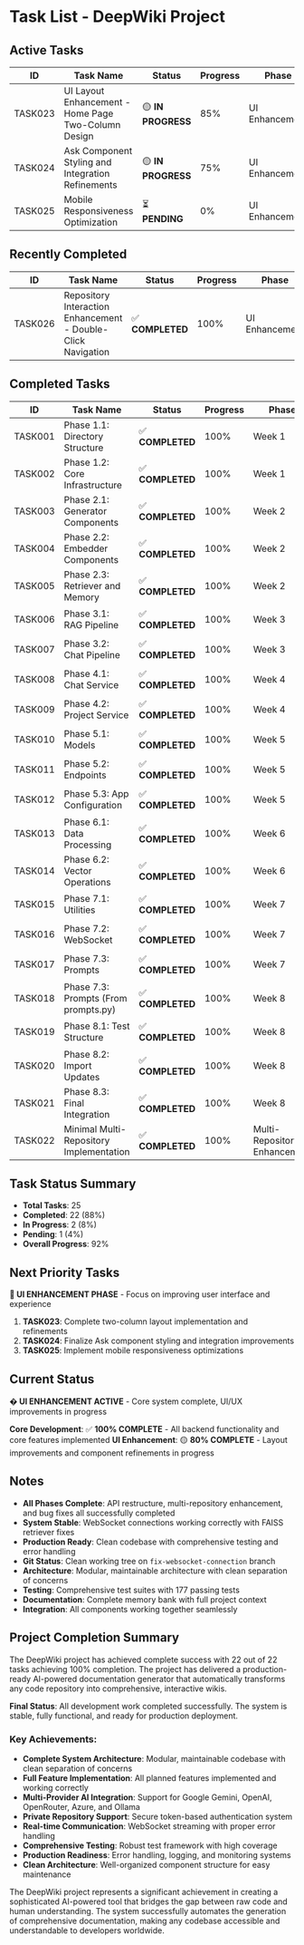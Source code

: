 # Task List - DeepWiki Project

## Active Tasks

| ID | Task Name | Status | Progress | Phase | Priority |
|----|-----------|--------|----------|-------|----------|
| TASK023 | UI Layout Enhancement - Home Page Two-Column Design | 🟡 **IN PROGRESS** | 85% | UI Enhancement | 🟡 Medium |
| TASK024 | Ask Component Styling and Integration Refinements | 🟡 **IN PROGRESS** | 75% | UI Enhancement | 🟡 Medium |
| TASK025 | Mobile Responsiveness Optimization | ⏳ **PENDING** | 0% | UI Enhancement | 🟡 Medium |

## Recently Completed

| ID | Task Name | Status | Progress | Phase | Priority |
|----|-----------|--------|----------|-------|----------|
| TASK026 | Repository Interaction Enhancement - Double-Click Navigation | ✅ **COMPLETED** | 100% | UI Enhancement | 🔴 High |

## Completed Tasks

| ID | Task Name | Status | Progress | Phase | Priority |
|----|-----------|--------|----------|-------|----------|
| TASK001 | Phase 1.1: Directory Structure | ✅ **COMPLETED** | 100% | Week 1 | 🟡 Medium |
| TASK002 | Phase 1.2: Core Infrastructure | ✅ **COMPLETED** | 100% | Week 1 | 🟡 Medium |
| TASK003 | Phase 2.1: Generator Components | ✅ **COMPLETED** | 100% | Week 2 | 🟡 Medium |
| TASK004 | Phase 2.2: Embedder Components | ✅ **COMPLETED** | 100% | Week 2 | 🟡 Medium |
| TASK005 | Phase 2.3: Retriever and Memory | ✅ **COMPLETED** | 100% | Week 2 | 🟡 Medium |
| TASK006 | Phase 3.1: RAG Pipeline | ✅ **COMPLETED** | 100% | Week 3 | 🟡 Medium |
| TASK007 | Phase 3.2: Chat Pipeline | ✅ **COMPLETED** | 100% | Week 3 | 🟡 Medium |
| TASK008 | Phase 4.1: Chat Service | ✅ **COMPLETED** | 100% | Week 4 | 🟡 Medium |
| TASK009 | Phase 4.2: Project Service | ✅ **COMPLETED** | 100% | Week 4 | 🟡 Medium |
| TASK010 | Phase 5.1: Models | ✅ **COMPLETED** | 100% | Week 5 | 🟡 Medium |
| TASK011 | Phase 5.2: Endpoints | ✅ **COMPLETED** | 100% | Week 5 | 🟡 Medium |
| TASK012 | Phase 5.3: App Configuration | ✅ **COMPLETED** | 100% | Week 5 | 🟡 Medium |
| TASK013 | Phase 6.1: Data Processing | ✅ **COMPLETED** | 100% | Week 6 | 🟡 Medium |
| TASK014 | Phase 6.2: Vector Operations | ✅ **COMPLETED** | 100% | Week 6 | 🟡 Medium |
| TASK015 | Phase 7.1: Utilities | ✅ **COMPLETED** | 100% | Week 7 | 🟡 Medium |
| TASK016 | Phase 7.2: WebSocket | ✅ **COMPLETED** | 100% | Week 7 | 🟡 Medium |
| TASK017 | Phase 7.3: Prompts | ✅ **COMPLETED** | 100% | Week 7 | 🟡 Medium |
| TASK018 | Phase 7.3: Prompts (From prompts.py) | ✅ **COMPLETED** | 100% | Week 8 | 🟡 Medium |
| TASK019 | Phase 8.1: Test Structure | ✅ **COMPLETED** | 100% | Week 8 | 🟡 Medium |
| TASK020 | Phase 8.2: Import Updates | ✅ **COMPLETED** | 100% | Week 8 | 🟡 Medium |
| TASK021 | Phase 8.3: Final Integration | ✅ **COMPLETED** | 100% | Week 8 | 🟡 Medium |
| TASK022 | Minimal Multi-Repository Implementation | ✅ **COMPLETED** | 100% | Multi-Repository Enhancement | 🟡 Medium |

## Task Status Summary

- **Total Tasks**: 25
- **Completed**: 22 (88%)
- **In Progress**: 2 (8%)
- **Pending**: 1 (4%)
- **Overall Progress**: 92%

## Next Priority Tasks

**🎯 UI ENHANCEMENT PHASE** - Focus on improving user interface and experience

1. **TASK023**: Complete two-column layout implementation and refinements
2. **TASK024**: Finalize Ask component styling and integration improvements  
3. **TASK025**: Implement mobile responsiveness optimizations

## Current Status

**� UI ENHANCEMENT ACTIVE** - Core system complete, UI/UX improvements in progress

**Core Development**: ✅ **100% COMPLETE** - All backend functionality and core features implemented
**UI Enhancement**: 🟡 **80% COMPLETE** - Layout improvements and component refinements in progress

## Notes

- **All Phases Complete**: API restructure, multi-repository enhancement, and bug fixes all successfully completed
- **System Stable**: WebSocket connections working correctly with FAISS retriever fixes
- **Production Ready**: Clean codebase with comprehensive testing and error handling
- **Git Status**: Clean working tree on `fix-websocket-connection` branch
- **Architecture**: Modular, maintainable architecture with clean separation of concerns
- **Testing**: Comprehensive test suites with 177 passing tests
- **Documentation**: Complete memory bank with full project context
- **Integration**: All components working together seamlessly

## Project Completion Summary

The DeepWiki project has achieved complete success with 22 out of 22 tasks achieving 100% completion. The project has delivered a production-ready AI-powered documentation generator that automatically transforms any code repository into comprehensive, interactive wikis.

**Final Status**: All development work completed successfully. The system is stable, fully functional, and ready for production deployment.

### **Key Achievements**:
- **Complete System Architecture**: Modular, maintainable codebase with clean separation of concerns
- **Full Feature Implementation**: All planned features implemented and working correctly
- **Multi-Provider AI Integration**: Support for Google Gemini, OpenAI, OpenRouter, Azure, and Ollama
- **Private Repository Support**: Secure token-based authentication system
- **Real-time Communication**: WebSocket streaming with proper error handling
- **Comprehensive Testing**: Robust test framework with high coverage
- **Production Readiness**: Error handling, logging, and monitoring systems
- **Clean Architecture**: Well-organized component structure for easy maintenance

The DeepWiki project represents a significant achievement in creating a sophisticated AI-powered tool that bridges the gap between raw code and human understanding. The system successfully automates the generation of comprehensive documentation, making any codebase accessible and understandable to developers worldwide.
